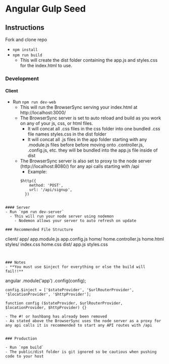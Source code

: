 # Angular Gulp Seed

## Instructions

Fork and clone repo
- `npm install`
- `npm run build`
  - This will create the dist folder containing the app.js and styles.css for the index.html to use.

### Development

#### Client
- Run `npm run dev-web`
  - This will run the BrowserSync serving your index.html at http://localhost:3000/
  - The BrowserSync server is set to auto reload and build as you work on any of your js, css, or html files.
    - It will concat all .css files in the css folder into one bundled .css file names styles.css in the dist folder
    - It will concat all .js files in the app folder starting with any .module.js files before before moving onto .controller.js, .config.js, etc. they will be bundled into the app.js file inside of dist
  - The BrowserSync server is also set to proxy to the node server (http://localhost:8080/) for any api calls starting with /api
    - Example: 
    ```
    $http({
        method: 'POST',
        url: '/api/signup',
      })
```
 
#### Server
- Run `npm run dev-server`
  - This will run your node server using nodemon 
    - Nodemon allows your server to auto refresh on update

### Recommended File Structure
  ```
  client/
    app/
      app.module.js
      app.config.js
      home/
          home.controller.js
          home.html
    styles/
      index.css
      home.css
    dist/
      app.js
      styles.css
  ```


### Notes
- **You must use $inject for everything or else the build will fail!!**
  ```
  angular
    .module('app')
    .config(config);

    config.$inject = ['$stateProvider', '$urlRouterProvider', '$locationProvider', '$httpProvider'];

    function config ($stateProvider, $urlRouterProvider, $locationProvider, $httpProvider) {}
  ```
- The #! or hashbang has already been removed
- As stated above the BrowserSync uses the node server as a proxy for any api calls it is recommended to start any API routes with /api


### Production

- Run `npm build`
- The public/dist folder is git ignored so be cautious when pushing code to your host

